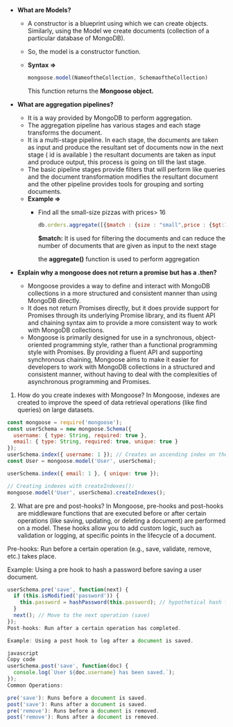 - **What are Models?**
    - A constructor is a blueprint using which we can create objects. Similarly, using the Model we create documents (collection of a particular database of MongoDB).
    - So, the model is a constructor function.
    - **Syntax ⇒**
        
        ```jsx
        mongoose.model(NameoftheCollection, SchemaoftheCollection)
        ```
        
        This function returns the **Mongoose object.**



- **What are aggregation pipelines?**
    - It is a way provided by MongoDB to perform aggregation.
    - The aggregation pipeline has various stages and each stage transforms the document.
    - It is a multi-stage pipeline. In each stage, the documents are taken as input and produce the resultant set of documents now in the next stage ( id is available ) the resultant documents are taken as input and produce output, this process is going on till the last stage.
    - The basic pipeline stages provide filters that will perform like queries and the document transformation modifies the resultant document and the other pipeline provides tools for grouping and sorting documents.
    - **Example ⇒**
        - Find all the small-size pizzas with prices> 16
            
            ```jsx
            db.orders.aggregate([{$match : {size : "small",price : {$gt:16}}}])
            ```
            
            **$match:** It is used for filtering the documents and can reduce the number of documents that are given as input to the next stage
            
            the **aggregate()** function is used to perform aggregation



- **Explain why a mongoose does not return a promise but has a .then?**
    - Mongoose provides a way to define and interact with MongoDB collections in a more structured and consistent manner than using MongoDB directly.
    - It does not return Promises directly, but it does provide support for Promises through its underlying Promise library, and its fluent API and chaining syntax aim to provide a more consistent way to work with MongoDB collections.
    - Mongoose is primarily designed for use in a synchronous, object-oriented programming style, rather than a functional programming style with Promises. By providing a fluent API and supporting synchronous chaining, Mongoose aims to make it easier for developers to work with MongoDB collections in a structured and consistent manner, without having to deal with the complexities of asynchronous programming and Promises.            


1. How do you create indexes with Mongoose?
In Mongoose, indexes are created to improve the speed of data retrieval operations (like find queries) on large datasets.

```jsx
const mongoose = require('mongoose');
const userSchema = new mongoose.Schema({
  username: { type: String, required: true },
  email: { type: String, required: true, unique: true }
});
userSchema.index({ username: 1 }); // Creates an ascending index on the "username" field
const User = mongoose.model('User', userSchema);

userSchema.index({ email: 1 }, { unique: true });

// Creating indexes with createIndexes(): 
mongoose.model('User', userSchema).createIndexes();

```



2. What are pre and post-hooks?
In Mongoose, pre-hooks and post-hooks are middleware functions that are executed before or after certain operations (like saving, updating, or deleting a document) are performed on a model. These hooks allow you to add custom logic, such as validation or logging, at specific points in the lifecycle of a document.

Pre-hooks: Run before a certain operation (e.g., save, validate, remove, etc.) takes place.

Example: Using a pre hook to hash a password before saving a user document.

```jsx
userSchema.pre('save', function(next) {
  if (this.isModified('password')) {
    this.password = hashPassword(this.password); // hypothetical hash function
  }
  next(); // Move to the next operation (save)
});
Post-hooks: Run after a certain operation has completed.

Example: Using a post hook to log after a document is saved.

javascript
Copy code
userSchema.post('save', function(doc) {
  console.log(`User ${doc.username} has been saved.`);
});
Common Operations:

pre('save'): Runs before a document is saved.
post('save'): Runs after a document is saved.
pre('remove'): Runs before a document is removed.
post('remove'): Runs after a document is removed.
```